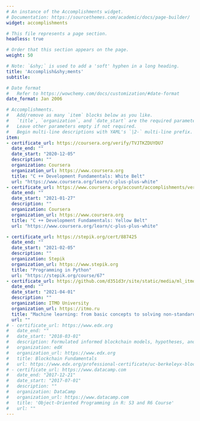 ```yaml
---
# An instance of the Accomplishments widget.
# Documentation: https://sourcethemes.com/academic/docs/page-builder/
widget: accomplishments

# This file represents a page section.
headless: true

# Order that this section appears on the page.
weight: 50

# Note: `&shy;` is used to add a 'soft' hyphen in a long heading.
title: 'Accomplish&shy;ments'
subtitle:

# Date format
#   Refer to https://wowchemy.com/docs/customization/#date-format
date_format: Jan 2006

# Accomplishments.
#   Add/remove as many `item` blocks below as you like.
#   `title`, `organization`, and `date_start` are the required parameters.
#   Leave other parameters empty if not required.
#   Begin multi-line descriptions with YAML's `|2-` multi-line prefix.
item:
- certificate_url: https://coursera.org/verify/TVJTKZDUYDU7
  date_end: ""
  date_start: "2020-12-05"
  description: ""
  organization: Coursera
  organization_url: https://www.coursera.org
  title: "C ++ Development Fundamentals: White Belt"
  url: "https://www.coursera.org/learn/c-plus-plus-white"
- certificate_url: https://www.coursera.org/account/accomplishments/verify/RLVUEDPEUBRQ
  date_end: ""
  date_start: "2021-01-27"
  description: ""
  organization: Coursera
  organization_url: https://www.coursera.org
  title: "C ++ Development Fundamentals: Yellow Belt"
  url: "https://www.coursera.org/learn/c-plus-plus-white"

- certificate_url: https://stepik.org/cert/887425
  date_end: ""
  date_start: "2021-02-05"
  description: ""
  organization: Stepik
  organization_url: https://www.stepik.org
  title: "Programming in Python"
  url: "https://stepik.org/course/67"
- certificate_url: https://github.com/d351d3r/site/static/media/ml_itmo_cert.pdf
  date_end: ""
  date_start: "2021-04-01"
  description: ""
  organization: ITMO University
  organization_url: https://itmo.ru
  title: "Machine learning: from basic concepts to solving non-standard problems"
  url: ""
# - certificate_url: https://www.edx.org
#   date_end: ""
#   date_start: "2018-03-01"
#   description: Formulated informed blockchain models, hypotheses, and use cases.
#   organization: edX
#   organization_url: https://www.edx.org
#   title: Blockchain Fundamentals
#   url: https://www.edx.org/professional-certificate/uc-berkeleyx-blockchain-fundamentals
# - certificate_url: https://www.datacamp.com
#   date_end: "2017-12-21"
#   date_start: "2017-07-01"
#   description: ""
#   organization: DataCamp
#   organization_url: https://www.datacamp.com
#   title: 'Object-Oriented Programming in R: S3 and R6 Course'
#   url: ""
---
```

